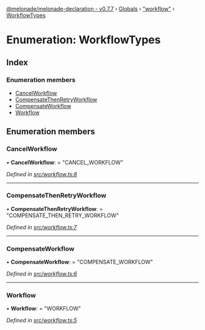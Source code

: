 [@melonade/melonade-declaration - v0.7.7](../README.md) › [Globals](../globals.md) › ["workflow"](../modules/_workflow_.md) › [WorkflowTypes](_workflow_.workflowtypes.md)

# Enumeration: WorkflowTypes

## Index

### Enumeration members

* [CancelWorkflow](_workflow_.workflowtypes.md#cancelworkflow)
* [CompensateThenRetryWorkflow](_workflow_.workflowtypes.md#compensatethenretryworkflow)
* [CompensateWorkflow](_workflow_.workflowtypes.md#compensateworkflow)
* [Workflow](_workflow_.workflowtypes.md#workflow)

## Enumeration members

###  CancelWorkflow

• **CancelWorkflow**: = "CANCEL_WORKFLOW"

*Defined in [src/workflow.ts:8](https://github.com/devit-tel/melonade-declaration/blob/7d6c74f/src/workflow.ts#L8)*

___

###  CompensateThenRetryWorkflow

• **CompensateThenRetryWorkflow**: = "COMPENSATE_THEN_RETRY_WORKFLOW"

*Defined in [src/workflow.ts:7](https://github.com/devit-tel/melonade-declaration/blob/7d6c74f/src/workflow.ts#L7)*

___

###  CompensateWorkflow

• **CompensateWorkflow**: = "COMPENSATE_WORKFLOW"

*Defined in [src/workflow.ts:6](https://github.com/devit-tel/melonade-declaration/blob/7d6c74f/src/workflow.ts#L6)*

___

###  Workflow

• **Workflow**: = "WORKFLOW"

*Defined in [src/workflow.ts:5](https://github.com/devit-tel/melonade-declaration/blob/7d6c74f/src/workflow.ts#L5)*
